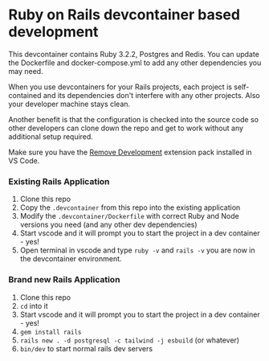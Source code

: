# Ruby on Rails devcontainer based development

This devcontainer contains Ruby 3.2.2, Postgres and Redis. You can update the Dockerfile and docker-compose.yml to add any other dependencies you may need.

When you use devcontainers for your Rails projects, each project is self-contained and its dependencies don't interfere with any other projects. Also your developer machine stays clean.

Another benefit is that the configuration is checked into the source code so other developers can clone down the repo and get to work without any additional setup required.

Make sure you have the [Remove Development](https://marketplace.visualstudio.com/items?itemName=ms-vscode-remote.vscode-remote-extensionpack) extension pack installed in VS Code.

### Existing Rails Application

1. Clone this repo
2. Copy the `.devcontainer` from this repo into the existing application
3. Modify the `.devcontainer/Dockerfile` with correct Ruby and Node versions you need (and any other dev dependencies)
4. Start vscode and it will prompt you to start the project in a dev container - yes!
5. Open terminal in vscode and type `ruby -v` and `rails -v` you are now in the devcontainer environment.

### Brand new Rails Application

1. Clone this repo
2. `cd` into it
3. Start vscode and it will prompt you to start the project in a dev container - yes!
4. `gem install rails`
5. `rails new . -d postgresql -c tailwind -j esbuild` (or whatever)
6. `bin/dev` to start normal rails dev servers
